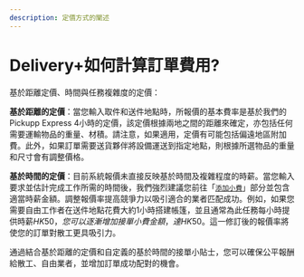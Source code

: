 ```yaml
---
description: 定價方式的闡述
---
```


# Delivery+如何計算訂單費用?

基於距離定價、時間與任務複雜度的定價：

**基於距離的定價**：當您輸入取件和送件地點時，所報價的基本費率是基於我們的Pickupp Express 4小時的定價，該定價根據兩地之間的距離來確定，亦包括任何需要運輸物品的重量、材積。請注意，如果適用，定價有可能包括偏遠地區附加費。此外，如果訂單需要送貨夥伴將設備運送到指定地點，則根據所選物品的重量和尺寸會有調整價格。

**基於時間的定價**：目前系統報價未直接反映基於時間及複雜程度的時薪。當您輸入要求並估計完成工作所需的時間後，我們強烈建議您前往「[`添加小費`](tian-jia-xiao-fei-yi-jia-kuai-pei-dui-zi-you-gong.md)」部分並包含適當時薪金額。調整報價率提高競爭力以吸引適合的業者匹配成功。例如，如果您需要自由工作者在送件地點花費大約1小時搭建帳篷，並且通常為此任務每小時提供時薪$HK50，您可以逐漸增加接單小費金額，達HK$50。這一修訂後的報價率將使您的訂單對散工更具吸引力。

通過結合基於距離的定價和自定義的基於時間的接單小貼士，您可以確保公平報酬給散工、自由業者，並增加訂單成功配對的機會。
